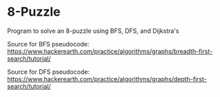 # 8-Puzzle
Program to solve an 8-puzzle using BFS, DFS, and Dijkstra's

Source for BFS pseudocode: https://www.hackerearth.com/practice/algorithms/graphs/breadth-first-search/tutorial/

Source for DFS pseudocode: https://www.hackerearth.com/practice/algorithms/graphs/depth-first-search/tutorial/
